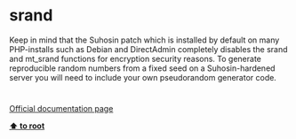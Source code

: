 # srand




<div class="phpcode"><span class="html">
Keep in mind that the Suhosin patch which is installed by default on many PHP-installs such as Debian and DirectAdmin completely disables the srand and mt_srand functions for encryption security reasons. To generate reproducible random numbers from a fixed seed on a Suhosin-hardened server you will need to include your own pseudorandom generator code.</span>
</div>
  

#

[Official documentation page](https://www.php.net/manual/en/function.srand.php)

**[⬆ to root](/)**
